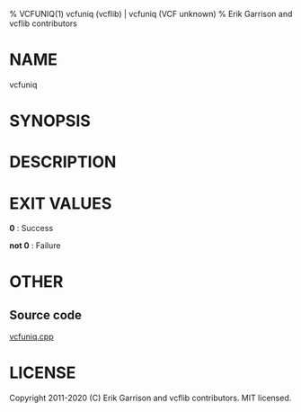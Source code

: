 % VCFUNIQ(1) vcfuniq (vcflib) | vcfuniq (VCF unknown)
% Erik Garrison and vcflib contributors

# NAME

vcfuniq

# SYNOPSIS



# DESCRIPTION







# EXIT VALUES

**0**
: Success

**not 0**
: Failure

# OTHER

## Source code

[vcfuniq.cpp](https://github.com/vcflib/vcflib/blob/master/src/vcfuniq.cpp)

# LICENSE

Copyright 2011-2020 (C) Erik Garrison and vcflib contributors. MIT licensed.

<!--
  Created with ./scripts/bin2md.rb scripts/bin2md-template.erb
-->
